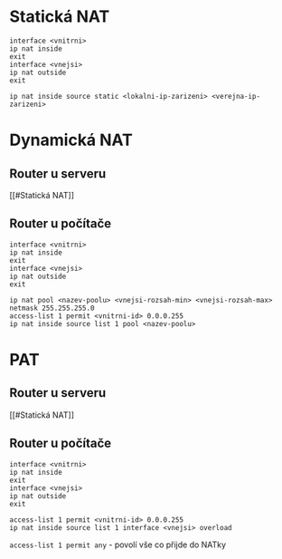 # Statická NAT
```
interface <vnitrni>
ip nat inside
exit
interface <vnejsi>
ip nat outside
exit

ip nat inside source static <lokalni-ip-zarizeni> <verejna-ip-zarizeni>
```

# Dynamická NAT
## Router u serveru
[[#Statická NAT]]
## Router u počítače
```
interface <vnitrni>
ip nat inside
exit
interface <vnejsi>
ip nat outside
exit

ip nat pool <nazev-poolu> <vnejsi-rozsah-min> <vnejsi-rozsah-max> netmask 255.255.255.0
access-list 1 permit <vnitrni-id> 0.0.0.255
ip nat inside source list 1 pool <nazev-poolu>
```

# PAT
## Router u serveru
[[#Statická NAT]]
## Router u počítače
```
interface <vnitrni>
ip nat inside
exit
interface <vnejsi>
ip nat outside
exit

access-list 1 permit <vnitrni-id> 0.0.0.255
ip nat inside source list 1 interface <vnejsi> overload
```

`access-list 1 permit any` - povolí vše co přijde do NATky